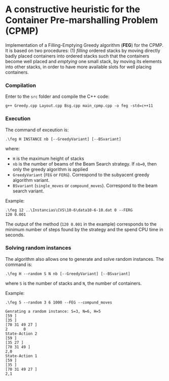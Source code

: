 # A constructive heuristic for the Container Pre-marshalling Problem (CPMP)

Implementation of a Filling-Emptying Greedy algorithm (**FEG**) for the CPMP. It is based on two procedures: (1) *filling* ordered stacks by moving directly badly placed containers into ordered stacks such that the containers become well placed and *emptying* one small stack, by moving its elements into other stacks, in order to have more available slots for well placing containers.


### Compilation

Enter to the `src` folder and compile the C++ code:

````
g++ Greedy.cpp Layout.cpp Bsg.cpp main_cpmp.cpp -o feg -std=c++11
````

### Execution

The command of exceution is:
````
.\feg H INSTANCE nb [--GreedyVariant] [--BSvariant]
````

where:
* `H` is the maximum height of stacks
* `nb` is the number of beams of the Beam Search strategy. If `nb=0`, then only the greedy algorithm is applied
* `GreedyVariant` (`FEG` or `FERG`). Correspond to the subyacent greedy algorithm variant.
* `BSvariant` (`single_moves` or `compound_moves`). Correspond to the beam search variant.


Example:
````
.\feg 12 ..\Instancias\CVS\10-6\data10-6-10.dat 0 --FERG
120 0.001
````

The output of the method (`120 0.001` in the example) corresponds to the minimum number of steps found by the strategy and the spend CPU time in seconds.

### Solving random instances

The algorithm also allows one to generate and solve random instances. The command is:
````
.\feg H --random S N nb [--GreedyVariant] [--BSvariant]
````
where `S` is the number of stacks and `N`, the number of containers.

Example:
````
.\feg 5 --random 3 6 1000 --FEG --compund_moves

Genrating a random instance: S=3, N=6, H=5
[59 ]
[35 ]
[70 31 49 27 ]
2       0
State-Action 2
[59 ]
[35 27 ]
[70 31 49 ]
2,0
State-Action 1
[59 ]
[35 ]
[70 31 49 27 ]
2,1
````
